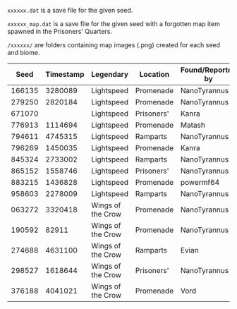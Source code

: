 `xxxxxx.dat` is a save file for the given seed.

`xxxxxx_map.dat` is a save file for the given seed with a forgotten map item spawned in the Prisoners' Quarters.

`/xxxxxx/` are folders containing map images (.png) created for each seed and biome.

| Seed   | Timestamp | Legendary         | Location   | Found/Reported by     |
| ------ | --------- | ----------------- | ---------- | --------------------- |
| 166135 | 3280089   | Lightspeed        | Promenade  | NanoTyrannus          |
| 279250 | 2820184   | Lightspeed        | Promenade  | NanoTyrannus          |
| 671070 |           | Lightspeed        | Prisoners' | Kanra                 |
| 776913 | 1114694   | Lightspeed        | Promenade  | Matash                |
| 794611 | 4745315   | Lightspeed        | Ramparts   | NanoTyrannus          |
| 796269 | 1450035   | Lightspeed        | Promenade  | Kanra                 |
| 845324 | 2733002   | Lightspeed        | Ramparts   | NanoTyrannus          |
| 865152 | 1558746   | Lightspeed        | Prisoners' | NanoTyrannus          |
| 883215 | 1436828   | Lightspeed        | Promenade  | powermf64             |
| 958603 | 2278009   | Lightspeed        | Ramparts   | NanoTyrannus          |
| 063272 | 3320418   | Wings of the Crow | Promenade  | NanoTyrannus          |
| 190592 | 82911     | Wings of the Crow | Promenade  | NanoTyrannus          |
| 274688 | 4631100   | Wings of the Crow | Ramparts   | Evian                 |
| 298527 | 1618644   | Wings of the Crow | Prisoners' | NanoTyrannus          |
| 376188 | 4041021   | Wings of the Crow | Promenade  | Vord                  |
